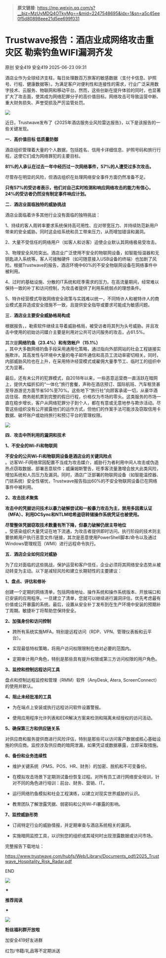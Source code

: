 > **原文链接**: https://mp.weixin.qq.com/s?__biz=MzUyMDQ4OTkyMg==&mid=2247548695&idx=1&sn=a5c45ee0f5d80898eee21d5ee699f031

#  Trustwave报告：酒店业成网络攻击重灾区 勒索钓鱼WIFI漏洞齐发  
原创 安全419  安全419   2025-06-23 09:31  
  
酒店业作为全球经济支柱，每日处理数百万旅客的敏感数据（支付卡信息、护照号、行程、健康数据等）。为满足客户对便利性和连接性的需求，行业广泛采用数字技术、云服务、物联网和移动平台。然而，这些创新在提升体验的同时，也显著扩大了攻击面，使其成为网络犯罪分子的高价值目标。网络攻击可导致运营中断、重大财务损失、声誉受损及严厉监管处罚。  
  
  
![](https://mmbiz.qpic.cn/mmbiz_png/9lmiax2vemgiaiaEicmrDEafFsj5tuFEFIz9YibdgS76bc4ic3Sd3icbH3TETgZrfJxkHeOSQ9yNpSl1twMJ83McTfHSg/640?wx_fmt=png&from=appmsg "")  
  
  
近日，Trustwave发布了《2025年酒店服务业风险雷达报告》，以下是该报告的一些关键发现。  
  
  
  
  
**一．高价值目标 低质量防御**  
  
  
酒店组织管理着大量的个人数据，包括姓名、信用卡详细信息、护照号码和旅行行程。这使它们成为网络罪犯的主要目标。  
  
  
**81%的人承认在过去一年中经历过一次网络事件，57%的人遭受过多次攻击。**  
  
  
尽管存在明显的风险，但酒店组织在处理网络安全事件方面仍然准备不足。  
  
  
**只有57%的受访者表示，他们对自己实时检测和响应网络攻击的能力有信心，24%的受访者仍然没有制定事件响应计划。**  
  
  
  
  
**二．酒店业面临独特的威胁挑战**  
  
  
酒店业面临着许多其他行业没有面临的独特挑战：  
  
  
1、持续的客人周转率要求系统保持高可用性、应对带宽压力、并持续防范新用户带来的安全威胁。同时这会给系统和员工带来压力，从而增加错误和漏洞。  
  
  
2、大量不受信任的网络用户（如客人和访客）迫使企业默认其网络极易受攻击。  
  
  
3、物理安全风险突出。酒店业广泛使用不安全的物联网设备，如智能恒温器和无钥匙进入系统等。客人可接触硬件（如可随意接入USB设备的终端）也加剧了风险。根据Trustwave的报告，酒店环境中60%的不安全物联网设备在网络事件中被利用。  
  
  
4、过时的基础设施、分散的IT系统和旺季需求的压力。在高流量期间，经常难以保持一致的补丁和访问控制，为攻击者提供了利用系统弱点的理想条件。   
  
  
5、特许经营模式导致网络安全政策与实践难以统一，不同特许人和被特许人的商业模式差异造成安全措施不一致，且提供安全指导或要求可能成为敏感问题。  
  
  
  
  
**三．酒店业主要安全威胁格局构成**  
  
  
根据报告，，勒索软件继续主导着威胁格局，被受访者将其列为头号威胁。并且攻击中使用的初始访问媒介主要是利用对公共可访问服务的攻击，占61.5%。  
  
  
其次是**网络钓鱼（23.4%）和有效帐户（15.1%）**  
。其中大多数网络钓鱼手段采用通用化策略，通过指向外部网站的社会工程链接实施欺诈。其高发性与环境中大量的电子邮件通信和高员工流动率密切相关。同时，内部威胁风险也在上升，在采用特许经营模式或雇佣大量季节工、临时工的组织中尤为显著。  
  
  
最后，还有未公开的犯罪模式，自2018年以来，一些恶意运营商一直活跃在暗网上，提供大幅折扣的“一体化”旅行套餐，声称在酒店预订、国际航班、汽车租赁甚至导游游览方面节省50%至70%。这些地下“旅行社”向顾客承诺一切，从豪华酒店住宿、商务舱机票到完整的假日行程，价格仅为市场的零头。这类服务的市场一直在稳步增长，客户从网络犯罪分子到个人，都在有意或无意地参与欺诈活动。尽管这些组织没有公开披露他们的运作方式，但他们的作案手法可能涉及窃取信用卡数据、破坏账户或劫持旅行和预订平台的管理权限。  
  
  
![](https://mmbiz.qpic.cn/mmbiz_png/9lmiax2vemgiaiaEicmrDEafFsj5tuFEFIz9ZXGOgWNmeuZlajeHkdKNlgzVWd8oj2UXydtiaibiaKMG4fjChTbRwZfTQ/640?wx_fmt=png&from=appmsg "")  
  
  
  
  
**四．攻击中所利用的漏洞和技术**  
  
  
**1、不安全的Wi-Fi和物联网**  
  
**不安全的公共Wi-Fi和物联网设备是酒店业的关键风险点**  
。访客Wi-Fi网络常因配置不当成为攻击媒介，威胁行为者利用中间人攻击或伪造热点窃取数据、部署恶意软件；威廉姆斯警告，旺季客流量激增会放大此类风险，增加系统和人员压力及漏洞。同时，酒店广泛部署的物联网设备（如智能温控器、门锁系统）安全性堪忧，Trustwave报告指出60%的不安全物联网设备已在网络事件中被利用。  
  
  
**2、攻击技术聚焦**  
  
**攻击中的凭据访问技术以暴力破解尝试和一般暴力攻击为主，禁用多因素认证（MFA）、利用DCSync和NTLM哈希盗窃转储操作系统凭证也被使用。**  
  
  
**尽管整体凭据窃取技术数量有所下降，但暴力破解仍居主导地位**  
。受感染组织大量凭证在地下流通，为攻击者提供即时访问。执行阶段的技术则主要依赖用户执行恶意文件/链接，其次是恶意使用PowerShell脚本/命令以及通过Windows管理规范（WMI）进行远程命令执行。  
  
  
  
  
**五．酒店企业如何应对威胁**  
  
  
为了应对面临的这些挑战，保护运营和客户信任，企业必须将其网络安全态势从被动转变为主动。以下是减轻风险和建立长期韧性的主要建议：  
  
  
**1、盘点、评估和修补**  
  
创建一个定期的网络清单，包括网络地址、操作系统和操作系统版本、开放端口和已安装的应用程序。一旦建立了清单，您就可以继续进行漏洞评估，优先考虑最有价值或公开暴露的系统。最后，设置从安全补丁发布到在生产环境中安装的预期补丁周期。敏捷补丁将帮助您保持安全。  
  
  
**2、加强身份和访问控制**  
- 跨所有系统实施MFA，特别是远程访问（RDP、VPN、管理仪表板和云平台）。  
  
- 实现最低特权策略，将用户访问权限限制在绝对必要的范围内。  
  
- 定期审计用户角色，特别是那些具有提升权限或第三方访问权限的用户角色。  
  
**3、监控和控制远程访问工具**  
  
盘点和控制远程监控和管理（RMM）软件（AnyDesk, Atera, ScreenConnect）的使用并默认。  
  
  
**4、阻止未经批准的工具**  
- 为在端点上安装或执行远程访问软件设置警报。  
  
- 使用应用程序允许列表和EDR解决方案来检测和隔离未经授权的访问活动。  
  
**5、确保第三方和供应链关系**  
  
对供应商和服务提供商进行风险评估，特别是那些可以访问客户数据或核心基础设施的供应商。监控涉及供应商的暗网泄漏，如果凭证或数据暴露，立即采取措施。  
  
  
**6、备份和业务连续性**  
- 维护关键系统（PMS、POS、HR、财务）的加密、脱机和不可变备份。  
  
- 在模拟攻击场景下定期测试备份恢复过程。对所有员工进行网络安全培训，针对不同的角色进行培训：前台、财务、营销、IT。  
  
- 运行网络钓鱼模拟和社会工程演练，以建立对现实世界威胁的认识。  
  
- 教育团队了解泄露凭据、弱密码和公共Wi-Fi暴露的影响。  
  
**7、监控威胁形势**  
- 订阅特定行业的威胁情报，并定期审查与酒店系统相关的漏洞。  
  
- 实施暗网监控工具，以识别您的组织或其域何时出现泄露数据或访问市场。  
  
  
  
  
完整报告下载地址：  
  
https://www.trustwave.com/hubfs/Web/Library/Documents_pdf/2025_Trustwave_Hospitality_Risk_Radar.pdf  
  
  
  
END  
  
  
![](https://mmbiz.qpic.cn/mmbiz_gif/9lmiax2vemgiaiaEicmrDEafFsj5tuFEFIz9ian0ZfNd5ItNJpveIa09ApPoHswqbJxIPyugm9ALf1EMXmeuuFoTBrw/640?wx_fmt=gif&from=appmsg "")  
  
  
✦  
  
**推荐阅读**  
  
✦  
  
  
[](https://mp.weixin.qq.com/s?__biz=MzUyMDQ4OTkyMg==&mid=2247548633&idx=1&sn=2f7f29f8d3d0ab32acc2df4ac830367f&scene=21#wechat_redirect)  
  
[](https://mp.weixin.qq.com/s?__biz=MzUyMDQ4OTkyMg==&mid=2247548582&idx=1&sn=ef59291478b62cef18797922908151a4&scene=21#wechat_redirect)  
  
[](https://mp.weixin.qq.com/s?__biz=MzUyMDQ4OTkyMg==&mid=2247548571&idx=1&sn=48e01d126c06af9a806dfa949f86eccb&scene=21#wechat_redirect)  
  
![](https://mmbiz.qpic.cn/mmbiz_jpg/9lmiax2vemgiaiaEicmrDEafFsj5tuFEFIz9WR1phYFfL38WnLMKicibrQXuiahUe7Yib8M49fia3HDgVibcqAyhLjZYxUzQ/640?wx_fmt=jpeg&from=appmsg "")  
  
**粉丝福利群开放啦**  
  
加安全419好友进群  
  
红包/书籍/礼品等不定期派送  
  
